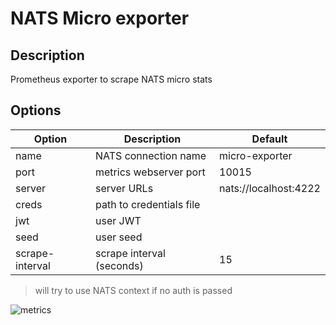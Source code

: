 # NATS Micro exporter

## Description

Prometheus exporter to scrape NATS micro stats

## Options
| Option          | Description               | Default               |
| --------------- | ------------------------- | --------------------- |
| name            | NATS connection name      | micro-exporter        |
| port            | metrics webserver port    | 10015                 |
| server          | server URLs               | nats://localhost:4222 |
| creds           | path to credentials file  |                       |
| jwt             | user JWT                  |                       |
| seed            | user seed                 |                       |
| scrape-interval | scrape interval (seconds) | 15                    |

> will try to use NATS context if no auth is passed

![metrics](mics/metrics.png)
